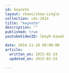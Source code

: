 ```yaml
---
id: keynote
layout: shows/show-single
collection: cds-2014
title: "keynote"
description: ""
published: true
youtubeVideoID: lboyR-A1woU

date: 2014-11-20 09:00:00
article:
  written_on: 2015-02-24
  updated_on: 2015-02-24

---
```

